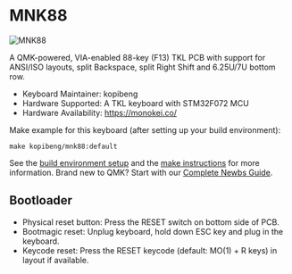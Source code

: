 # MNK88

![MNK88](https://i.imgur.com/0risyWg.png)

A QMK-powered, VIA-enabled 88-key (F13) TKL PCB with support for ANSI/ISO layouts, split Backspace, split Right Shift and 6.25U/7U bottom row.

* Keyboard Maintainer: kopibeng
* Hardware Supported: A TKL keyboard with STM32F072 MCU
* Hardware Availability: https://monokei.co/

Make example for this keyboard (after setting up your build environment):

    make kopibeng/mnk88:default
    
See the [build environment setup](https://docs.qmk.fm/#/getting_started_build_tools) and the [make instructions](https://docs.qmk.fm/#/getting_started_make_guide) for more information. Brand new to QMK? Start with our [Complete Newbs Guide](https://docs.qmk.fm/#/newbs).

## Bootloader

* Physical reset button: Press the RESET switch on bottom side of PCB.
* Bootmagic reset:  Unplug keyboard, hold down ESC key and plug in the keyboard.
* Keycode reset: Press the RESET keycode (default: MO(1) + R keys) in layout if available.
